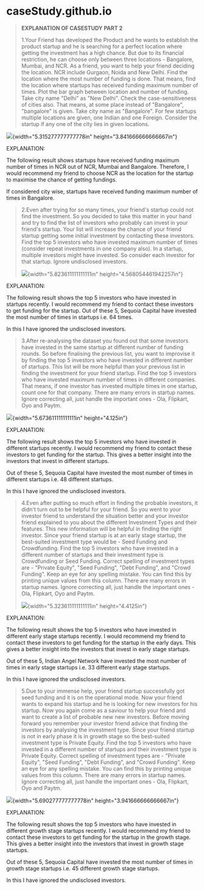 # caseStudy.github.io
> **EXPLANATION OF CASESTUDY PART 2**
>
> 1.Your Friend has developed the Product and he wants to establish the
> product startup and he is searching for a perfect location where
> getting the investment has a high chance. But due to its financial
> restriction, he can choose only between three locations - Bangalore,
> Mumbai, and NCR. As a friend, you want to help your friend deciding
> the location. NCR include Gurgaon, Noida and New Delhi. Find the
> location where the most number of funding is done. That means, find
> the location where startups has received funding maximum number of
> times. Plot the bar graph between location and number of funding. Take
> city name \"Delhi\" as \"New Delhi\". Check the case-sensitiveness of
> cities also. That means, at some place instead of \"Bangalore\",
> \"bangalore\" is given. Take city name as \"Bangalore\". For few
> startups multiple locations are given, one Indian and one Foreign.
> Consider the startup if any one of the city lies in given locations.

![](vertopal_e90bd8d2b20941d491a4f158d9266780/media/image1.png){width="5.315277777777778in"
height="3.841666666666667in"}

EXPLANATION:

The following result shows startups have received funding maximum number
of times in NCR out of NCR, Mumbai and Bangalore. Therefore, I would
recommend my friend to choose NCR as the location for the startup to
maximise the chance of getting fundings.

If considered city wise, startups have received funding maximum number
of times in Bangalore.

> 2.Even after trying for so many times, your friend's startup could not
> find the investment. So you decided to take this matter in your hand
> and try to find the list of investors who probably can invest in your
> friend's startup. Your list will increase the chance of your friend
> startup getting some initial investment by contacting these investors.
> Find the top 5 investors who have invested maximum number of times
> (consider repeat investments in one company also). In a startup,
> multiple investors might have invested. So consider each investor for
> that startup. Ignore undisclosed investors.
>
> ![](vertopal_e90bd8d2b20941d491a4f158d9266780/media/image2.png){width="5.823611111111111in"
> height="4.568054461942257in"}

EXPLANATION:

The following result shows the top 5 investors who have invested in
startups recently. I would recommend my friend to contact these
investors to get funding for the startup. Out of these 5, Sequoia
Capital have invested the most number of times in startups i.e. 64
times.

In this I have ignored the undisclosed investors.

> 3.After re-analysing the dataset you found out that some investors
> have invested in the same startup at different number of funding
> rounds. So before finalising the previous list, you want to improvise
> it by finding the top 5 investors who have invested in different
> number of startups. This list will be more helpful than your previous
> list in finding the investment for your friend startup. Find the top 5
> investors who have invested maximum number of times in different
> companies. That means, if one investor has invested multiple times in
> one startup, count one for that company. There are many errors in
> startup names. Ignore correcting all, just handle the important ones -
> Ola, Flipkart, Oyo and Paytm.

![](vertopal_e90bd8d2b20941d491a4f158d9266780/media/image3.png){width="5.673611111111111in"
height="4.125in"}

EXPLANATION:

The following result shows the top 5 investors who have invested in
different startups recently. I would recommend my friend to contact
these investors to get funding for the startup. This gives a better
insight into the investors that invest in different startups.

Out of these 5, Sequoia Capital have invested the most number of times
in different startups i.e. 48 different startups.

In this I have ignored the undisclosed investors.

> 4.Even after putting so much effort in finding the probable investors,
> it didn\'t turn out to be helpful for your friend. So you went to your
> investor friend to understand the situation better and your investor
> friend explained to you about the different Investment Types and their
> features. This new information will be helpful in finding the right
> investor. Since your friend startup is at an early stage startup, the
> best-suited investment type would be - Seed Funding and Crowdfunding.
> Find the top 5 investors who have invested in a different number of
> startups and their investment type is Crowdfunding or Seed Funding.
> Correct spelling of investment types are - \"Private Equity\", \"Seed
> Funding\", \"Debt Funding\", and \"Crowd Funding\". Keep an eye for
> any spelling mistake. You can find this by printing unique values from
> this column. There are many errors in startup names. Ignore correcting
> all, just handle the important ones - Ola, Flipkart, Oyo and Paytm.
>
> ![](vertopal_e90bd8d2b20941d491a4f158d9266780/media/image4.png){width="5.323611111111111in"
> height="4.4125in"}

EXPLANATION:

The following result shows the top 5 investors who have invested in
different early stage startups recently. I would recommend my friend to
contact these investors to get funding for the startup in the early
days. This gives a better insight into the investors that invest in
early stage startups.

Out of these 5, Indian Angel Network have invested the most number of
times in early stage startups i.e. 33 different early stage startups.

In this I have ignored the undisclosed investors.

> 5.Due to your immense help, your friend startup successfully got seed
> funding and it is on the operational mode. Now your friend wants to
> expand his startup and he is looking for new investors for his
> startup. Now you again come as a saviour to help your friend and want
> to create a list of probable new new investors. Before moving forward
> you remember your investor friend advice that finding the investors by
> analysing the investment type. Since your friend startup is not in
> early phase it is in growth stage so the best-suited investment type
> is Private Equity. Find the top 5 investors who have invested in a
> different number of startups and their investment type is Private
> Equity. Correct spelling of investment types are - \"Private Equity\",
> \"Seed Funding\", \"Debt Funding\", and \"Crowd Funding\". Keep an eye
> for any spelling mistake. You can find this by printing unique values
> from this column. There are many errors in startup names. Ignore
> correcting all, just handle the important ones - Ola, Flipkart, Oyo
> and Paytm.

![](vertopal_e90bd8d2b20941d491a4f158d9266780/media/image5.png){width="5.690277777777778in"
height="3.941666666666667in"}

EXPLANATION:

The following result shows the top 5 investors who have invested in
different growth stage startups recently. I would recommend my friend to
contact these investors to get funding for the startup in the growth
stage. This gives a better insight into the investors that invest in
growth stage startups.

Out of these 5, Sequoia Capital have invested the most number of times
in growth stage startups i.e. 45 different growth stage startups.

In this I have ignored the undisclosed investors.
